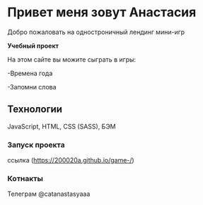 # Привет меня зовут Анастасия

Добро пожаловать на одностроничный лендинг мини-игр 

**Учебный проект**

На этом сайте вы можите сыграть в игры:

-Времена года

-Запомни слова

## Технологии

JavaScript, HTML, CSS (SASS), БЭМ

### Запуск проекта

ссылка (https://200020a.github.io/game-/)

### Котнакты

Телеграм @catanastasyaaa
